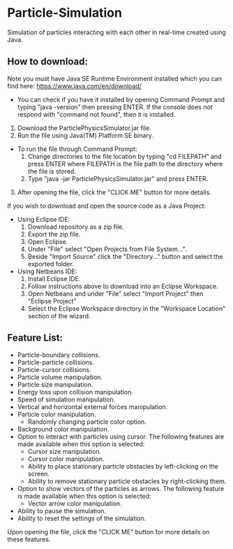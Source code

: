 # Particle-Simulation
Simulation of particles interacting with each other in real-time created using Java. 

## How to download:
Note you must have Java SE Runtime Environment installed which you can find here: https://www.java.com/en/download/ 
- You can check if you have it installed by opening Command Prompt and typing "java -version" then pressing ENTER. If the console does not respond with "command not found", then it is installed. 
1. Download the ParticlePhysicsSimulator.jar file.
2. Run the file using Java(TM) Platform SE binary.
  - To run the file through Command Prompt:
    1. Change directories to the file location by typing "cd FILEPATH" and press ENTER where FILEPATH is the file path to the directory where the file is stored. 
    2. Type "java -jar ParticlePhysicsSimulator.jar" and press ENTER.
3. After opening the file, click the "CLICK ME" button for more details. 

If you wish to download and open the source code as a Java Project:
- Using Eclipse IDE:
  1. Download repository as a zip file.
  2. Export the zip file. 
  3. Open Eclipse.
  4. Under "File" select "Open Projects from File System...".
  5. Beside "Import Source" click the "Directory..." button and select the exported folder.
- Using Netbeans IDE:
  1. Install Eclipse IDE.
  2. Follow instructions above to download into an Eclipse Workspace.
  3. Open Netbeans and under "File" select "Import Project" then "Eclipse Project"
  4. Select the Eclipse Workspace directory in the "Workspace Location" section of the wizard.

## Feature List:
- Particle-boundary collisions.
- Particle-particle collisions.
- Particle-cursor collisions. 
- Particle volume manipulation.
- Particle size manipulation.
- Energy loss upon collision manipulation. 
- Speed of simulation manipulation.
- Vertical and horizontal external forces manipulation.
- Particle color manipulation.
  - Randomly changing particle color option. 
- Background color manipulation.
- Option to interact with particles using cursor. The following features are made available when this option is selected:
  - Cursor size manipulation.
  - Cursor color manipulation. 
  - Ability to place stationary particle obstacles by left-clicking on the screen.
  - Ability to remove stationary particle obstacles by right-clicking them. 
- Option to show vectors of the particles as arrows. The following feature is made available when this option is selected:
  - Vector arrow color manipulation.
- Ability to pause the simulation.
- Ability to reset the settings of the simulation. 

Upon opening the file, click the "CLICK ME" button for more details on these features. 
